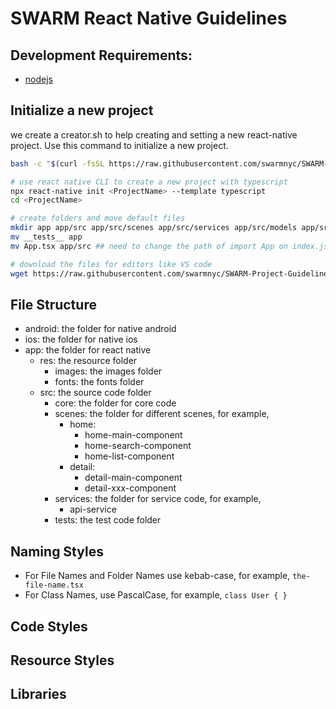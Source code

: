 # SWARM React Native Guidelines

## Development Requirements:
- [nodejs](https://nodejs.org/en/download/current/)

## Initialize a new project
we create a creator.sh to help creating and setting a new react-native project. 
Use this command to initialize a new project.
``` bash
bash -c "$(curl -fsSL https://raw.githubusercontent.com/swarmnyc/SWARM-Project-Guidelines/master/react-native/creator.sh)"
```

``` bash
# use react native CLI to create a new project with typescript
npx react-native init <ProjectName> --template typescript
cd <ProjectName>

# create folders and move default files
mkdir app app/src app/src/scenes app/src/services app/src/models app/src/utils app/res/ app/res/images app/res/fonts
mv __tests__ app
mv App.tsx app/src ## need to change the path of import App on index.js

# download the files for editors like VS code
wget https://raw.githubusercontent.com/swarmnyc/SWARM-Project-Guidelines/master/react-native/.editorconfig
```

## File Structure
- android: the folder for native android
- ios: the folder for native ios 
- app: the folder for react native
  - res: the resource folder
    - images: the images folder
    - fonts: the fonts folder
  - src: the source code folder
    - core: the folder for core code
    - scenes: the folder for different scenes, for example,
      - home:
        - home-main-component
        - home-search-component
        - home-list-component
      - detail:
        - detail-main-component
        - detail-xxx-component
    - services: the folder for service code, for example,
      - api-service
    - tests: the test code folder
       
## Naming Styles
- For File Names and Folder Names use kebab-case, for example, `the-file-name.tsx`
- For Class Names, use PascalCase, for example, `class User { }`

## Code Styles

## Resource Styles

## Libraries

